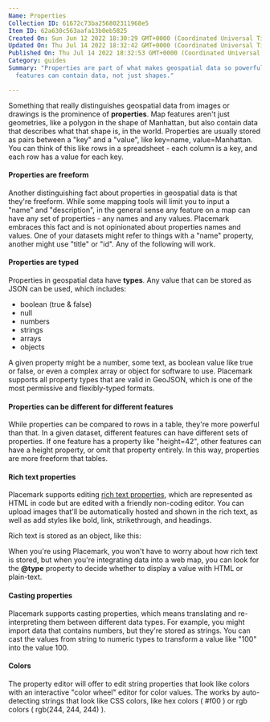 ```yaml
---
Name: Properties
Collection ID: 61672c73ba256802311968e5
Item ID: 62a630c563aafa13b0eb5825
Created On: Sun Jun 12 2022 18:30:29 GMT+0000 (Coordinated Universal Time)
Updated On: Thu Jul 14 2022 18:32:42 GMT+0000 (Coordinated Universal Time)
Published On: Thu Jul 14 2022 18:32:53 GMT+0000 (Coordinated Universal Time)
Category: guides
Summary: "Properties are part of what makes geospatial data so powerful:
  features can contain data, not just shapes."

---
```


Something that really distinguishes geospatial data from images or drawings is the prominence of **properties**. Map features aren't just geometries, like a polygon in the shape of Manhattan, but also contain data that describes what that shape is, in the world. Properties are usually stored as pairs between a "key" and a "value", like key=name, value=Manhattan. You can think of this like rows in a spreadsheet - each column is a key, and each row has a value for each key.

#### Properties are freeform

Another distinguishing fact about properties in geospatial data is that they're freeform. While some mapping tools will limit you to input a "name" and "description", in the general sense any feature on a map can have any set of properties - any names and any values. Placemark embraces this fact and is not opinionated about properties names and values. One of your datasets might refer to things with a "name" property, another might use "title" or "id". Any of the following will work.

#### Properties are typed

Properties in geospatial data have **types**. Any value that can be stored as JSON can be used, which includes:

* boolean (true & false)
* null
* numbers
* strings
* arrays
* objects

A given property might be a number, some text, as boolean value like true or false, or even a complex array or object for software to use. Placemark supports all property types that are valid in GeoJSON, which is one of the most permissive and flexibly-typed formats.

#### Properties can be different for different features

While properties can be compared to rows in a table, they're more powerful than that. In a given dataset, different features can have different sets of properties. If one feature has a property like "height=42", other features can have a height property, or omit that property entirely. In this way, properties are more freeform that tables.

#### Rich text properties

Placemark supports editing [rich text properties](/documentation/rich-text), which are represented as HTML in code but are edited with a friendly non-coding editor. You can upload images that'll be automatically hosted and shown in the rich text, as well as add styles like bold, link, strikethrough, and headings.

Rich text is stored as an object, like this:

When you're using Placemark, you won't have to worry about how rich text is stored, but when you're integrating data into a web map, you can look for the **@type** property to decide whether to display a value with HTML or plain-text.

#### Casting properties

Placemark supports casting properties, which means translating and re-interpreting them between different data types. For example, you might import data that contains numbers, but they're stored as strings. You can cast the values from string to numeric types to transform a value like "100" into the value 100.

#### Colors

The property editor will offer to edit string properties that look like colors with an interactive "color wheel" editor for color values. The works by auto-detecting strings that look like CSS colors, like hex colors ( #f00 ) or rgb colors ( rgb(244, 244, 244) ).

